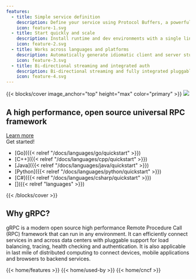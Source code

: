 ```yaml
---
features:
  - title: Simple service definition
    description: Define your service using Protocol Buffers, a powerful binary serialization toolset and language
    icon: feature-1.svg
  - title: Start quickly and scale
    description: Install runtime and dev environments with a single line and also scale to millions of RPCs per second with the framework
    icon: feature-2.svg
  - title: Works across languages and platforms
    description: Automatically generate idiomatic client and server stubs for your service in a variety of languages and platforms
    icon: feature-3.svg
  - title: Bi-directional streaming and integrated auth
    description: Bi-directional streaming and fully integrated pluggable authentication with HTTP/2-based transport
    icon: feature-4.svg
---
```


{{< blocks/cover image_anchor="top" height="max" color="primary" >}}
<img src="/img/logos/grpc-logo.png" class="grpc-logo" />
<h2>A high performance, open source universal RPC framework</h2>
<a
	class="btn btn-lg btn-primary font-weight-bold my-4"
	href="/docs/what-is-grpc/introduction"
>
Learn more
</a>

<div class="h3 mt-2">Get started!</div>

<div class="l-get-started-buttons">

- [Go]({{< relref "/docs/languages/go/quickstart" >}})
- [C++]({{< relref "/docs/languages/cpp/quickstart" >}})
- [Java]({{< relref "/docs/languages/java/quickstart" >}})
- [Python]({{< relref "/docs/languages/python/quickstart" >}})
- [C#]({{< relref "/docs/languages/csharp/quickstart" >}})
- [<i class="fas fa-ellipsis-h"></i>]({{< relref "languages" >}})
</div>
{{< /blocks/cover >}}

<div class="container">

<section class="home--top-section why-grpc">
<h2>Why gRPC?</h2>

gRPC is a modern open source high performance Remote Procedure Call (RPC)
framework that can run in any environment. It can efficiently connect services
in and across data centers with pluggable support for load balancing, tracing,
health checking and authentication. It is also applicable in last mile of
distributed computing to connect devices, mobile applications and browsers to
backend services.
</section>

{{< home/features >}}
{{< home/used-by >}}
{{< home/cncf >}}

</div>
